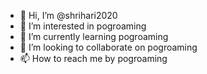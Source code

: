 - 👋 Hi, I’m @shrihari2020
- 👀 I’m interested in pogroaming
- 🌱 I’m currently learning pogroaming
- 💞️ I’m looking to collaborate on pogroaming
- 📫 How to reach me by pogroaming

<!---
shrihari2020/shrihari2020 is a ✨ special ✨ repository because its `README.md` (this file) appears on your GitHub profile.
You can click the Preview link to take a look at your changes.
--->
